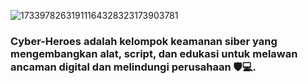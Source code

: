 ![17339782631911164328323173903781](https://github.com/user-attachments/assets/b801455a-66cd-4e9d-abd2-767dbefefb7a)

### Cyber-Heroes adalah kelompok keamanan siber yang mengembangkan alat, script, dan edukasi untuk melawan ancaman digital dan melindungi perusahaan 🛡️💻.
